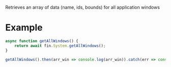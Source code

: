 Retrieves an array of data (name, ids, bounds) for all application windows
# Example
```js
async function getAllWindows() {
    return await fin.System.getAllWindows();
}

getAllWindows().then(arr_win => console.log(arr_win)).catch(err => console.log(err));
```
